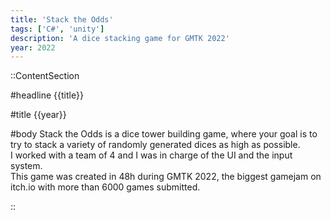 ```yaml
---
title: 'Stack the Odds'
tags: ['C#', 'unity']
description: 'A dice stacking game for GMTK 2022'
year: 2022
---
```


::ContentSection

#headline
{{title}}

#title
{{year}}

#body
Stack the Odds is a dice tower building game, where your goal is to try to stack a variety of randomly generated dices as high as possible.  
I worked with a team of 4 and I was in charge of the UI and the input system.  
This game was created in 48h during GMTK 2022, the biggest gamejam on itch.io with more than 6000 games submitted.

::
